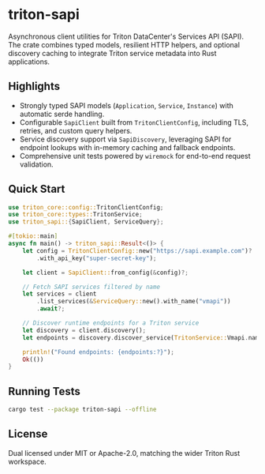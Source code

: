 # triton-sapi

Asynchronous client utilities for Triton DataCenter's Services API (SAPI). The crate combines typed models, resilient HTTP helpers, and optional discovery caching to integrate Triton service metadata into Rust applications.

## Highlights

- Strongly typed SAPI models (`Application`, `Service`, `Instance`) with automatic serde handling.
- Configurable `SapiClient` built from `TritonClientConfig`, including TLS, retries, and custom query helpers.
- Service discovery support via `SapiDiscovery`, leveraging SAPI for endpoint lookups with in-memory caching and fallback endpoints.
- Comprehensive unit tests powered by `wiremock` for end-to-end request validation.

## Quick Start

```rust
use triton_core::config::TritonClientConfig;
use triton_core::types::TritonService;
use triton_sapi::{SapiClient, ServiceQuery};

#[tokio::main]
async fn main() -> triton_sapi::Result<()> {
    let config = TritonClientConfig::new("https://sapi.example.com")?
        .with_api_key("super-secret-key");

    let client = SapiClient::from_config(&config)?;

    // Fetch SAPI services filtered by name
    let services = client
        .list_services(&ServiceQuery::new().with_name("vmapi"))
        .await?;

    // Discover runtime endpoints for a Triton service
    let discovery = client.discovery();
    let endpoints = discovery.discover_service(TritonService::Vmapi.name()).await?;

    println!("Found endpoints: {endpoints:?}");
    Ok(())
}
```

## Running Tests

```bash
cargo test --package triton-sapi --offline
```

## License

Dual licensed under MIT or Apache-2.0, matching the wider Triton Rust workspace.
